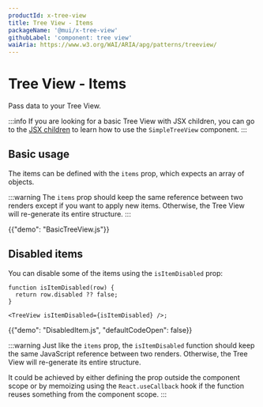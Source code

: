 ```yaml
---
productId: x-tree-view
title: Tree View - Items
packageName: '@mui/x-tree-view'
githubLabel: 'component: tree view'
waiAria: https://www.w3.org/WAI/ARIA/apg/patterns/treeview/
---
```


# Tree View - Items

<p class="description">Pass data to your Tree View.</p>

:::info
If you are looking for a basic Tree View with JSX children, you can go to the [JSX children](/x/react-tree-view/jsx-children/) to learn how to use the `SimpleTreeView` component.
:::

## Basic usage

The items can be defined with the `items` prop, which expects an array of objects.

:::warning
The `items` prop should keep the same reference between two renders except if you want to apply new items.
Otherwise, the Tree View will re-generate its entire structure.
:::

{{"demo": "BasicTreeView.js"}}

## Disabled items

You can disable some of the items using the `isItemDisabled` prop:

```tsx
function isItemDisabled(row) {
  return row.disabled ?? false;
}

<TreeView isItemDisabled={isItemDisabled} />;
```

{{"demo": "DisabledItem.js", "defaultCodeOpen": false}}

:::warning
Just like the `items` prop, the `isItemDisabled` function should keep the same JavaScript reference between two renders.
Otherwise, the Tree View will re-generate its entire structure.

It could be achieved by either defining the prop outside the component scope or by memoizing using the `React.useCallback` hook if the function reuses something from the component scope.
:::
